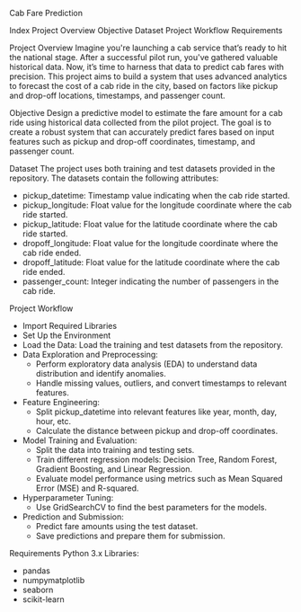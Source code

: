 Cab Fare Prediction

Index
Project Overview
Objective
Dataset
Project Workflow
Requirements

Project Overview
Imagine you're launching a cab service that’s ready to hit the national stage. After a successful pilot run, you've gathered valuable historical data.
Now, it’s time to harness that data to predict cab fares with precision. This project aims to build a system that uses advanced analytics to forecast the cost of a cab ride in the city, based on factors like pickup and drop-off locations, timestamps, and passenger count.



Objective
Design a predictive model to estimate the fare amount for a cab ride using historical data collected from the pilot project. 
The goal is to create a robust system that can accurately predict fares based on input features such as pickup and drop-off coordinates, timestamp, and passenger count.

Dataset
The project uses both training and test datasets provided in the repository. The datasets contain the following attributes:
  - pickup_datetime: Timestamp value indicating when the cab ride started.
  - pickup_longitude: Float value for the longitude coordinate where the cab ride started.
  - pickup_latitude: Float value for the latitude coordinate where the cab ride started.
  - dropoff_longitude: Float value for the longitude coordinate where the cab ride ended.
  - dropoff_latitude: Float value for the latitude coordinate where the cab ride ended.
  - passenger_count: Integer indicating the number of passengers in the cab ride.

Project Workflow

  - Import Required Libraries
  - Set Up the Environment
  - Load the Data: Load the training and test datasets from the repository.
  - Data Exploration and Preprocessing:
      - Perform exploratory data analysis (EDA) to understand data distribution and identify anomalies.
      - Handle missing values, outliers, and convert timestamps to relevant features.
  - Feature Engineering:
      - Split pickup_datetime into relevant features like year, month, day, hour, etc.
      - Calculate the distance between pickup and drop-off coordinates.
  - Model Training and Evaluation:
      - Split the data into training and testing sets.
      - Train different regression models: Decision Tree, Random Forest, Gradient Boosting, and Linear Regression.
      - Evaluate model performance using metrics such as Mean Squared Error (MSE) and R-squared.
  - Hyperparameter Tuning:
      - Use GridSearchCV to find the best parameters for the models.
  - Prediction and Submission:
      - Predict fare amounts using the test dataset.
      - Save predictions and prepare them for submission.

Requirements
Python 3.x
Libraries:
  - pandas
  - numpymatplotlib
  - seaborn
  - scikit-learn
